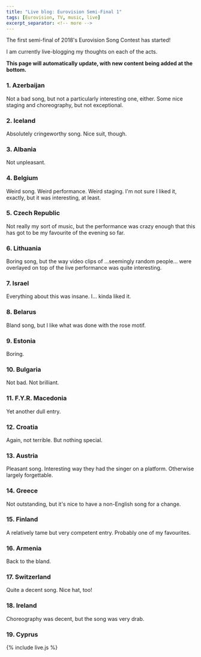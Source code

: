 ```yaml
---
title: "Live blog: Eurovision Semi-Final 1"
tags: [Eurovision, TV, music, live]
excerpt_separator: <!-- more -->
---
```


The first semi-final of 2018's Eurovision Song Contest has started!

I am currently live-blogging my thoughts on each of the acts.

<!-- more -->

**This page will automatically update, with new content being added at the bottom.**

### 1. Azerbaijan

Not a bad song, but not a particularly interesting one, either. Some nice staging and choreography, but not exceptional.

### 2. Iceland

Absolutely cringeworthy song. Nice suit, though.

### 3. Albania
Not unpleasant.

### 4. Belgium
Weird song. Weird performance. Weird staging. I'm not sure I liked it, exactly, but it was interesting, at least.

### 5. Czech Republic
Not really my sort of music, but the performance was crazy enough that this has got to be my favourite of the evening so far.

### 6. Lithuania
Boring song, but the way video clips of …seemingly random people… were overlayed on top of the live performance was quite interesting.

### 7. Israel
Everything about this was insane. I… kinda liked it.

### 8. Belarus
Bland song, but I like what was done with the rose motif.

### 9. Estonia
Boring.

### 10. Bulgaria
Not bad. Not brilliant.

### 11. F.Y.R. Macedonia
Yet another dull entry.

### 12. Croatia
Again, not terrible. But nothing special.

### 13. Austria
Pleasant song. Interesting way they had the singer on a platform. Otherwise largely forgettable.

### 14. Greece
Not outstanding, but it's nice to have a non-English song for a change.

### 15. Finland
A relatively tame but very competent entry. Probably one of my favourites.

### 16. Armenia
Back to the bland.

### 17. Switzerland
Quite a decent song. Nice hat, too!

### 18. Ireland
Choreography was decent, but the song was very drab.

### 19. Cyprus

{% include live.js %}

